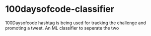 # 100daysofcode-classifier
100Daysofcode hashtag is being used for tracking the challenge and promoting a tweet. An ML classifier to seperate the two



